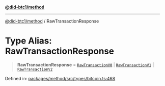 [**@did-btc1/method**](../README.md)

***

[@did-btc1/method](../globals.md) / RawTransactionResponse

# Type Alias: RawTransactionResponse

> **RawTransactionResponse** = [`RawTransactionV0`](RawTransactionV0.md) \| [`RawTransactionV1`](../interfaces/RawTransactionV1.md) \| [`RawTransactionV2`](../interfaces/RawTransactionV2.md)

Defined in: [packages/method/src/types/bitcoin.ts:468](https://github.com/dcdpr/did-btc1-js/blob/751aedd75738c26882a2149e644ae32b9e424707/packages/method/src/types/bitcoin.ts#L468)

